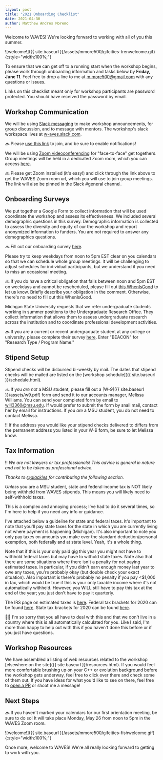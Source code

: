 ```yaml
---
layout: post
title: "2021 Onboarding Checklist"
date: 2021-04-30
author: Matthew Andres Moreno
---
```


Welcome to WAVES!
We're looking forward to working with all of you this summer.

![welcome!]({{ site.baseurl }}/assets/mmore500/gifcities-trenwelcome.gif){:style="width:100%;"}

To ensure that we can get off to a running start when the workshop begins, please work through onboarding information and tasks below by **Friday, June 11**.
Feel free to drop a line to me at [m.more500@gmail.com](mailto:m.more500@gmail.com) with any questions or issues.

Links on this checklist meant only for workshop participants are password protected.
You should have received the password by email.

## Workshop Communication

We will be using [Slack messaging](https://slack.com/) to make workshop announcements, for group discussion, and to message with mentors.
The workshop's slack workspace lives at [w-aves.slack.com](https://w-aves.slack.com).

:soon:
Please [use this link](https://mmore500.com/hopto/bb) to join, and be sure to enable notifications!

We will be using [Zoom videoconferencing](https://zoom.us/) for "face-to-face" get togethers.
Group meetings will be held in a dedicated Zoom room, which you can access [here](https://mmore500.com/hopto/ar).

:soon:
Please get Zoom installed (it's easy!) and click through the link above to get the WAVES Zoom room url, which you will use to join group meetings.
The link will also be pinned in the Slack #general channel.

## Onboarding Surveys

We put together a Google Form to collect information that will be used coordinate the workshop and assess its effectiveness.
We included several demographic questions in this survey.
Demographic information is collected to assess the diversity and equity of our the workshop and report anonymized information to funders.
You are not required to answer any demographics questions.

:soon:
Fill out our onboarding survey [here](https://mmore500.com/hopto/bd).

Please try to keep weekdays from noon to 5pm EST clear on you calendars so that we can schedule whole group meetings.
It will be challenging to adjust schedules for individual participants, but we understand if you need to miss an occasional meeting.

:soon:
If you do have a critical obligation that falls between noon and 5pm EST on weekdays and cannot be rescheduled, please fill out [this WhenIsGood](https://mmore500.com/hopto/bc) to let us know.
Briefly describe your obligation in the comment.
Otherwise, there's no need to fill out this WhenIsGood.

Michgan State University requests that we refer undergraduate students working in summer positions to the Undergraduate Research Office.
They collect information that allows them to assess undergraduate research across the institution and to coordinate professional development activities.

:soon:
If you are a current or recent undergraduate student at any college or university, please complete their survey [here](TODO).
Enter "BEACON" for "Research Type / Program Name."

## Stipend Setup

Stipend checks will be disbursed bi-weekly by mail.
The dates that stipend checks will be mailed are listed on the [workshop schedule]({{ site.baseurl }}/schedule.html).

:soon:
If you *are not* a MSU student, please fill out a [W-9]({{ site.baseurl }}/assets/w9.pdf) form and send it to our accounts manager, Melissa Williams.
You can send your completed form by email to [will3360@msu.edu](mailto:will3360@msu.edu).
If would prefer to submit the form by snail mail, contact her by email for instructions.
If you *are* a MSU student, you do not need to contact Melissa.

:bangbang:
If the address you would like your stipend checks delivered to differs from the permanent address you listed in your W-9 form, be sure to let Melissa know.

## Tax Information

:bangbang:
*We are not lawyers or tax professionals!*
*This advice is general in nature and not to be taken as professional advice.*

*Thanks to [@alackles](https://github.com/alackles) for contributing the following section.*

*Unless* you are a MSU student, state and federal income tax is NOT likely being withheld from WAVES stipends.
This means you will likely need to self-withhold taxes.

This is a complex and annoying process; I've had to do it several times, so I'm here to help if you need any info or guidance.

I've attached below a guideline for state and federal taxes.
It's important to note that you'll pay state taxes for the state in which you are currently living not where payment is happening (Michigan).
It's also important to note you only pay taxes on amounts you make over the standard deduction/personal exemption, both federally and at state level.
Yeah, it's a whole thing.

Note that if this is your only paid gig this year you might not have to withhold federal taxes but may have to withold state taxes.
Note also that there are some situations where there isn't a penalty for not paying estimated taxes.
In particular, if you didn't earn enough money last year to owe any taxes, you're probably okay (but double check your exact situation).
Also important is there's probably no penalty if you pay <$1,000 in tax, which would be true if this is your only taxable income where it's not automatically withheld.
However, you WILL still have to pay this tax at the end of the year; you just don't have to pay it quarterly.

The IRS page on estimated taxes is [here](https://www.irs.gov/businesses/small-businesses-self-employed/estimated-taxes).
Federal tax brackets for 2020 can be found [here](https://taxfoundation.org/2020-tax-brackets/).
State tax brackets for 2020 can be found [here](https://taxfoundation.org/state-individual-income-tax-rates-and-brackets-for-2020/).

:woman_shrugging:
I'm so sorry that you all have to deal with this and that we don't live in a country where this is all automatically calculated for you.
Like I said, I'm more than happy to help out with this if you haven't done this before or if you just have questions.

## Workshop Resources

We have assembled a listing of web resources related to the workshop [elsewhere on the site]({{ site.baseurl }}/resources.html).
If you would feel more comfortable brushing up on your C++ or evolution background before the workshop gets underway, feel free to click over there and check some of them out.
If you have ideas for what you'd like to see on there, feel free to [open a PR](https://github.com/mmore500/waves) or shoot me a message!

## Next Steps

:soon:
If you haven't marked your calendars for our first orientation meeting, be sure to do so!
It will take place Monday, May 26 from noon to 5pm in the WAVES Zoom room.

![welcome!]({{ site.baseurl }}/assets/mmore500/gifcities-fishwelcome.gif){:style="width:100%;"}

Once more, welcome to WAVES!
We're all really looking forward to getting to work with you.
